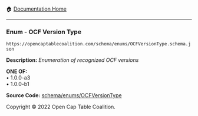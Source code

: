 :house: [Documentation Home](/docs/README.md)

---

### Enum - OCF Version Type

`https://opencaptablecoalition.com/schema/enums/OCFVersionType.schema.json`

**Description:** _Enumeration of recognized OCF versions_

**ONE OF:**</br>&bull; 1.0.0-a3 </br>&bull; 1.0.0-b1

**Source Code:** [schema/enums/OCFVersionType](../../schema/enums/OCFVersionType.schema.json)

Copyright © 2022 Open Cap Table Coalition.
